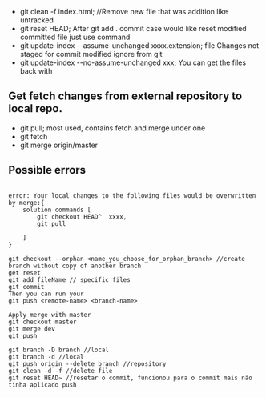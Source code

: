 - git clean -f index.html; //Remove new file that was addition like untracked
- git reset HEAD; After git add . commit case would like reset modified committed file just use command
- git update-index --assume-unchanged xxxx.extension; file Changes not staged for commit modified ignore from git
- git update-index --no-assume-unchanged xxx; You can get the files back with

## Get fetch changes from external repository to local repo.
- git pull; most used, contains fetch and merge under one
- git fetch
- git merge origin/master


## Possible errors

```nginx

error: Your local changes to the following files would be overwritten by merge:{
    solution commands [
        git checkout HEAD^  xxxx,
        git pull 

    ]
}

```

```nginx
git checkout --orphan <name_you_choose_for_orphan_branch> //create branch without copy of another branch
get reset        
git add fileName // specific files
git commit
Then you can run your
git push <remote-name> <branch-name>

Apply merge with master
git checkout master
git merge dev
git push
```

```nginx
git branch -D branch //local
git branch -d //local
git push origin --delete branch //repository
git clean -d -f //delete file
git reset HEAD~ //resetar o commit, funcionou para o commit mais não tinha aplicado push
```
